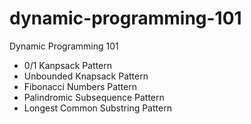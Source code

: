 # dynamic-programming-101

Dynamic Programming 101

- 0/1 Kanpsack Pattern
- Unbounded Knapsack Pattern
- Fibonacci Numbers Pattern
- Palindromic Subsequence Pattern
- Longest Common Substring Pattern
